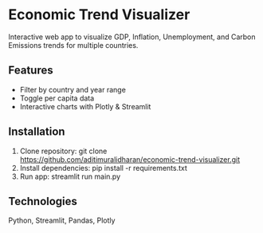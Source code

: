 # Economic Trend Visualizer
Interactive web app to visualize GDP, Inflation, Unemployment, and Carbon Emissions trends for multiple countries.

## Features
- Filter by country and year range
- Toggle per capita data
- Interactive charts with Plotly & Streamlit

## Installation
1. Clone repository: git clone https://github.com/aditimuralidharan/economic-trend-visualizer.git
2. Install dependencies: pip install -r requirements.txt
3. Run app: streamlit run main.py

## Technologies
Python, Streamlit, Pandas, Plotly
